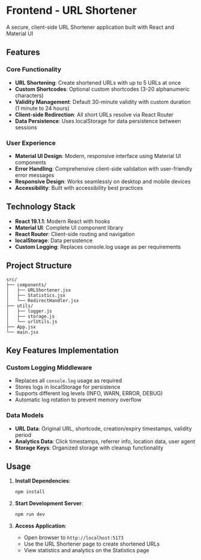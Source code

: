 # Frontend - URL Shortener

A secure, client-side URL Shortener application built with React and Material UI 

## Features

### Core Functionality
- **URL Shortening**: Create shortened URLs with up to 5 URLs at once
- **Custom Shortcodes**: Optional custom shortcodes (3-20 alphanumeric characters)
- **Validity Management**: Default 30-minute validity with custom duration (1 minute to 24 hours)
- **Client-side Redirection**: All short URLs resolve via React Router
- **Data Persistence**: Uses localStorage for data persistence between sessions

### User Experience
- **Material UI Design**: Modern, responsive interface using Material UI components
- **Error Handling**: Comprehensive client-side validation with user-friendly error messages
- **Responsive Design**: Works seamlessly on desktop and mobile devices
- **Accessibility**: Built with accessibility best practices

## Technology Stack

- **React 19.1.1**: Modern React with hooks
- **Material UI**: Complete UI component library
- **React Router**: Client-side routing and navigation
- **localStorage**: Data persistence
- **Custom Logging**: Replaces console.log usage as per requirements

## Project Structure

```
src/
├── components/
│   ├── URLShortener.jsx     
│   ├── Statistics.jsx       
│   └── RedirectHandler.jsx  
├── utils/
│   ├── logger.js            
│   ├── storage.js           
│   └── urlUtils.js          
├── App.jsx                  
└── main.jsx                 
```

## Key Features Implementation

### Custom Logging Middleware
- Replaces all `console.log` usage as required
- Stores logs in localStorage for persistence
- Supports different log levels (INFO, WARN, ERROR, DEBUG)
- Automatic log rotation to prevent memory overflow

### Data Models
- **URL Data**: Original URL, shortcode, creation/expiry timestamps, validity period
- **Analytics Data**: Click timestamps, referrer info, location data, user agent
- **Storage Keys**: Organized storage with cleanup functionality

## Usage

1. **Install Dependencies**:
   ```bash
   npm install
   ```

2. **Start Development Server**:
   ```bash
   npm run dev
   ```

3. **Access Application**:
   - Open browser to `http://localhost:5173`
   - Use the URL Shortener page to create shortened URLs
   - View statistics and analytics on the Statistics page

